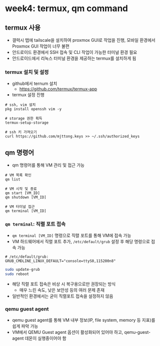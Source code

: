# week4: termux, qm command

## termux 사용

- 갤럭시 탭에 tailscale을 설치하여 proxmox GUI로 작업을 진행, 모바일 환경에서 Proxmox GUI 작업이 너무 불편
- 안드로이드 환경에서 SSH 접속 및 CLI 작업이 가능한 터미널 환경 필요
- 안드로이드에서 리눅스 터미널 환경을 제공하는 termux를 설치하게 됨

### termux 설치 및 설정

- github에서 ternum 설치
  - <https://github.com/termux/termux-app>
- termux 설정 진행

```shell
# ssh, vim 설치
pkg install openssh vim -y

# storage 권한 획득
termux-setup-storage

# ssh 키 가져오기
curl https://github.com/mjttong.keys >> ~/.ssh/authorized_keys
```

## qm 명령어

- qm 명령어를 통해 VM 관리 및 접근 가능

```shell
# VM 목록 확인
qm list

# VM 시작 및 종료
qm start [VM_ID]
qm shutdown [VM_ID]

# VM 터미널 접근
qm terminal [VM_ID]
```

### `qm terminal`: 직렬 포트 접속

- `qm terminal [VM_ID]` 명령으로 직렬 포트를 통해 VM에 접속 가능
- VM 하드웨어에서 직렬 포트 추가, `/etc/default/grub` 설정 후 해당 명령으로 접속 가능

```shell
# /etc/default/grub:
GRUB_CMDLINE_LINUX_DEFAULT="console=ttyS0,115200n8"
```

```bash
sudo update-grub
sudo reboot
```

- 해당 직렬 포트 접속은 비상 시 복구용으로만 권장되는 방식
  - 매우 느린 속도, 낮은 보안성 등의 여러 문제 존재
- 일반적인 환경에서는 굳이 직렬포트 접속을 설정하지 않음

### qemu guest agent

- qemu guest agent를 통해 VM 내부 정보(IP, file system, memory 등 지표)를 쉽게 파악 가능
- VM에서 QEMU Guest agent 옵션이 활성화되어 있어야 하고, qemu-guest-agent 데몬이 실행중이어야 함
